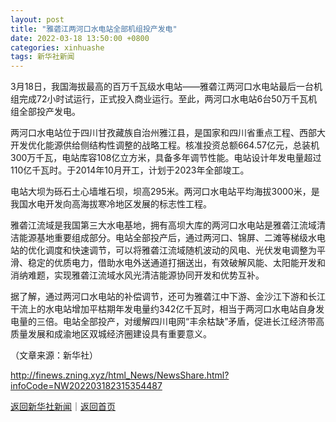 ```yaml
---
layout: post
title: "雅砻江两河口水电站全部机组投产发电"
date: 2022-03-18 13:50:00 +0800
categories: xinhuashe
tags: 新华社新闻
---
```

<p>3月18日，我国海拔最高的百万千瓦级水电站——雅砻江两河口水电站最后一台机组完成72小时试运行，正式投入商业运行。至此，两河口水电站6台50万千瓦机组全部投产发电。</p>
 <p>两河口水电站位于四川甘孜藏族自治州雅江县，是国家和四川省重点工程、西部大开发优化能源供给侧结构性调整的战略工程。核准投资总额664.57亿元，总装机300万千瓦，电站库容108亿立方米，具备多年调节性能。电站设计年发电量超过110亿千瓦时。于2014年10月开工，计划于2023年全部竣工。</p>
 <p>电站大坝为砾石土心墙堆石坝，坝高295米。两河口水电站平均海拔3000米，是我国水电开发向高海拔寒冷地区发展的标志性工程。</p>
 <p>雅砻江流域是我国第三大水电基地，拥有高坝大库的两河口水电站是雅砻江流域清洁能源基地重要组成部分。电站全部投产后，通过两河口、锦屏、二滩等梯级水电站的优化调度和快速调节，可以将雅砻江流域随机波动的风电、光伏发电调整为平滑、稳定的优质电力，借助水电外送通道打捆送出，有效破解风能、太阳能开发和消纳难题，实现雅砻江流域水风光清洁能源协同开发和优势互补。</p>
 <p>据了解，通过两河口水电站的补偿调节，还可为雅砻江中下游、金沙江下游和长江干流上的水电站增加平枯期年发电量约342亿千瓦时，相当于两河口水电站自身发电量的三倍。电站全部投产，对缓解四川电网“丰余枯缺”矛盾，促进长江经济带高质量发展和成渝地区双城经济圈建设具有重要意义。</p><p class="em_media">（文章来源：新华社）</p>

<http://finews.zning.xyz/html_News/NewsShare.html?infoCode=NW202203182315354487>

[返回新华社新闻](//finews.withounder.com/category/xinhuashe.html)｜[返回首页](//finews.withounder.com/)